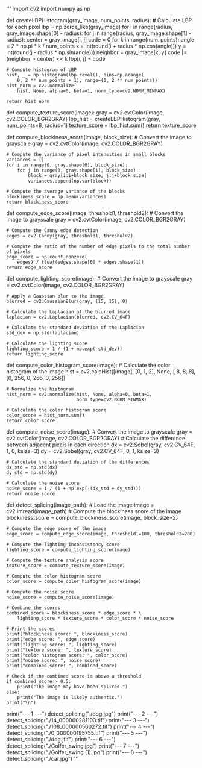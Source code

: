 '''
import cv2
import numpy as np


def createLBPHistogram(gray_image, num_points, radius):
    # Calculate LBP for each pixel
    lbp = np.zeros_like(gray_image)
    for i in range(radius, gray_image.shape[0] - radius):
        for j in range(radius, gray_image.shape[1] - radius):
            center = gray_image[i, j]
            code = 0
            for k in range(num_points):
                angle = 2 * np.pi * k / num_points
                x = int(round(i + radius * np.cos(angle)))
                y = int(round(j - radius * np.sin(angle)))
                neighbor = gray_image[x, y]
                code |= (neighbor > center) << k
            lbp[i, j] = code

    # Compute histogram of LBP
    hist, _ = np.histogram(lbp.ravel(), bins=np.arange(
        0, 2 ** num_points + 1), range=(0, 2 ** num_points))
    hist_norm = cv2.normalize(
        hist, None, alpha=0, beta=1, norm_type=cv2.NORM_MINMAX)

    return hist_norm


def compute_texture_score(image):
    gray = cv2.cvtColor(image, cv2.COLOR_BGR2GRAY)
    lbp_hist = createLBPHistogram(gray, num_points=8, radius=1)
    texture_score = lbp_hist.sum()
    return texture_score


def compute_blockiness_score(image, block_size):
    # Convert the image to grayscale
    gray = cv2.cvtColor(image, cv2.COLOR_BGR2GRAY)

    # Compute the variance of pixel intensities in small blocks
    variances = []
    for i in range(0, gray.shape[0], block_size):
        for j in range(0, gray.shape[1], block_size):
            block = gray[i:i+block_size, j:j+block_size]
            variances.append(np.var(block))

    # Compute the average variance of the blocks
    blockiness_score = np.mean(variances)
    return blockiness_score


def compute_edge_score(image, threshold1, threshold2):
    # Convert the image to grayscale
    gray = cv2.cvtColor(image, cv2.COLOR_BGR2GRAY)

    # Compute the Canny edge detection
    edges = cv2.Canny(gray, threshold1, threshold2)

    # Compute the ratio of the number of edge pixels to the total number of pixels
    edge_score = np.count_nonzero(
        edges) / float(edges.shape[0] * edges.shape[1])
    return edge_score


def compute_lighting_score(image):
    # Convert the image to grayscale
    gray = cv2.cvtColor(image, cv2.COLOR_BGR2GRAY)

    # Apply a Gaussian blur to the image
    blurred = cv2.GaussianBlur(gray, (15, 15), 0)

    # Calculate the Laplacian of the blurred image
    laplacian = cv2.Laplacian(blurred, cv2.CV_64F)

    # Calculate the standard deviation of the Laplacian
    std_dev = np.std(laplacian)

    # Calculate the lighting score
    lighting_score = 1 / (1 + np.exp(-std_dev))
    return lighting_score


def compute_color_histogram_score(image):
    # Calculate the color histogram of the image
    hist = cv2.calcHist([image], [0, 1, 2], None, [
                        8, 8, 8], [0, 256, 0, 256, 0, 256])

    # Normalize the histogram
    hist_norm = cv2.normalize(hist, None, alpha=0, beta=1,
                              norm_type=cv2.NORM_MINMAX)

    # Calculate the color histogram score
    color_score = hist_norm.sum()
    return color_score


def compute_noise_score(image):
    # Convert the image to grayscale
    gray = cv2.cvtColor(image, cv2.COLOR_BGR2GRAY)
    # Calculate the difference between adjacent pixels in each direction
    dx = cv2.Sobel(gray, cv2.CV_64F, 1, 0, ksize=3)
    dy = cv2.Sobel(gray, cv2.CV_64F, 0, 1, ksize=3)

    # Calculate the standard deviation of the differences
    dx_std = np.std(dx)
    dy_std = np.std(dy)

    # Calculate the noise score
    noise_score = 1 / (1 + np.exp(-(dx_std + dy_std)))
    return noise_score


def detect_splicing(image_path):
    # Load the image
    image = cv2.imread(image_path)
    # Compute the blockiness score of the image
    blockiness_score = compute_blockiness_score(image, block_size=2)

    # Compute the edge score of the image
    edge_score = compute_edge_score(image, threshold1=100, threshold2=200)

    # Compute the lighting inconsistency score
    lighting_score = compute_lighting_score(image)

    # Compute the texture analysis score
    texture_score = compute_texture_score(image)

    # Compute the color histogram score
    color_score = compute_color_histogram_score(image)

    # Compute the noise score
    noise_score = compute_noise_score(image)

    # Combine the scores
    combined_score = blockiness_score * edge_score * \
        lighting_score * texture_score * color_score * noise_score

    # Print the scores
    print("blockiness score: ", blockiness_score)
    print("edge score: ", edge_score)
    print("lighting score: ", lighting_score)
    print("texture score: ", texture_score)
    print("color histogram score: ", color_score)
    print("noise score: ", noise_score)
    print("combined score: ", combined_score)

    # Check if the combined score is above a threshold
    if combined_score > 0.5:
        print("The image may have been spliced.")
    else:
        print("The image is likely authentic.")
    print("\n")


print("--- 1 ---")
detect_splicing("./dog.jpg")
print("--- 2 ---")
detect_splicing("./14_000000281103.tif")
print("--- 3 ---")
detect_splicing("./108_000000560272.tif")
print("--- 4 ---")
detect_splicing("./0_000000195755.tif")
print("--- 5 ---")
detect_splicing("./dog.jfif")
print("--- 6 ---")
detect_splicing("./Golfer_swing.jpg")
print("--- 7 ---")
detect_splicing("./Golfer_swing (1).jpg")
print("--- 8 ---")
detect_splicing("./car.jpg")
'''
